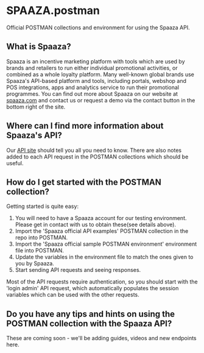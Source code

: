 # SPAAZA.postman
Official POSTMAN collections and environment for using the Spaaza API. 

## What is Spaaza?

Spaaza is an incentive marketing platform with tools which are used by brands and retailers to run
either individual promotional activities, or combined as a whole loyalty platform. Many well-known
global brands use Spaaza's API-based platform and tools, including portals, webshop and POS
integrations, apps and analytics service to run their promotional programmes. You can find out more
about Spaaza on our website at [spaaza.com](https://www.spaaza.com) and contact us or request a demo
via the contact button in the bottom right of the site.

## Where can I find more information about Spaaza's API?

Our [API site](https://docs.spaaaza.com) should tell you all you need to know. There are also notes
added to each API request in the POSTMAN collections which should be useful.

## How do I get started with the POSTMAN collection?

Getting started is quite easy:

1. You will need to have a Spaaza account for our testing environment. Please get in contact with us
   to obtain these(see details above).
2. Import the 'Spaaza official API examples' POSTMAN collection in the repo into POSTMAN.
3. Import the 'Spaaza official sample POSTMAN environment' environment file into POSTMAN.
4. Update the variables in the environment file to match the ones given to you by Spaaza.
5. Start sending API requests and seeing responses.

Most of the API requests require authentication, so you should start with the 'login admin' API
request, which automatically populates the session variables which can be used with the other 
requests.

## Do you have any tips and hints on using the POSTMAN collection with the Spaaza API?

These are coming soon - we'll be adding guides, videos and new endpoints here.
